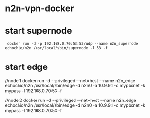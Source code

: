 # n2n-vpn-docker



# start supernode

     docker run -d -p 192.168.0.70:53:53/udp --name n2n_supernode echochio/n2n /usr/local/sbin/supernode -l 53 -f

# start edge

//node 1
     docker run -d --privileged --net=host --name n2n_edge echochio/n2n /usr/local/sbin/edge -d n2n0 -a 10.9.9.1 -c mypbxnet -k mypass -l 192.168.0.70:53 -f
    
//node 2
      docker run -d --privileged --net=host --name n2n_edge echochio/n2n /usr/local/sbin/edge -d n2n0 -a 10.9.9.1 -c mypbxnet -k mypass -l 192.168.0.70:53 -f
